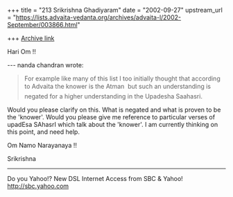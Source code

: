 +++
title = "213 Srikrishna Ghadiyaram"
date = "2002-09-27"
upstream_url = "https://lists.advaita-vedanta.org/archives/advaita-l/2002-September/003866.html"

+++
[Archive link](https://lists.advaita-vedanta.org/archives/advaita-l/2002-September/003866.html)

Hari Om !!

--- nanda chandran <vpcnk at HOTMAIL.COM> wrote:

> For
> example like many of this
> list I too initially thought that according to
> Advaita the knower is the
> Atman  but such an understanding is negated for a
> higher understanding in
> the Upadesha Saahasri.

Would you please clarify on this. What is negated and
what is proven to be the 'knower'. Would you please
give me reference to particular verses of upadEsa
SAhasrI which talk about the 'knower'. I am currently
thinking on this point, and need help.

Om Namo Narayanaya !!

Srikrishna

__________________________________________________
Do you Yahoo!?
New DSL Internet Access from SBC & Yahoo!
http://sbc.yahoo.com

